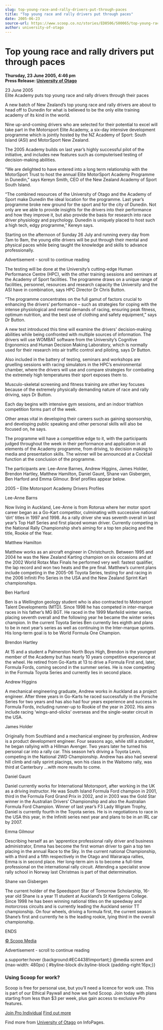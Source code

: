 ```yaml
---
slug: top-young-race-and-rally-drivers-put-through-paces
title: "Top young race and rally drivers put through paces"
date: 2005-06-23
source-url: https://www.scoop.co.nz/stories/ED0506/S00065/top-young-race-and-rally-drivers-put-through-paces.htm
author: university-of-otago
---
```

Top young race and rally drivers put through paces
==================================================

**Thursday, 23 June 2005, 4:46 pm**  
**Press Release: [University of Otago](https://info.scoop.co.nz/University_of_Otago)**

23 June 2005  
Elite Academy puts top young race and rally drivers through their paces

A new batch of New Zealand’s top young race and rally drivers are about to head off to Dunedin for what is believed to be the only elite training academy of its kind in the world.

Nine up-and-coming drivers who are selected for their potential to excel will take part in the Motorsport Elite Academy, a six-day intensive development programme which is jointly hosted by the NZ Academy of Sport: South Island (ASI) and MotorSport New Zealand.

The 2005 Academy builds on last year’s highly successful pilot of the initiative, and includes new features such as computerised testing of decision-making abilities.

“We are delighted to have entered into a long term relationship with the MotorSport Trust to host the annual Elite MotorSport Academy Programme in Dunedin,” says Kereyn Smith, CEO of the New Zealand Academy of Sport South Island.

“The combined resources of the University of Otago and the Academy of Sport make Dunedin the ideal location for the programme. Last year’s programme broke new ground for the sport and for the city of Dunedin. Not only are we able to provide insights for the drivers into their performance and how they improve it, but also provide the basis for research into race driver physiology and psychology. Dunedin is uniquely placed to host such a high tech, edgy programme,” Kereyn says.

Starting on the afternoon of Sunday 26 July and running every day from 7am to 9am, the young elite drivers will be put through their mental and physical paces while being taught the knowledge and skills to advance professionally.

Advertisement - scroll to continue reading





The testing will be done at the University’s cutting-edge Human Performance Centre (HPC), with the other training sessions and seminars at the Academy of Sport facilities. The programme draws on a unique range of facilities, personnel, resources and research capacity the University and the ASI have in combination, says HPC Director Dr Chris Button.

“The programme concentrates on the full gamut of factors crucial to enhancing the drivers’ performance – such as strategies for coping with the intense physiological and mental demands of racing, ensuring peak fitness, optimum nutrition, and the best use of clothing and safety equipment,” says Dr Button.

A new test introduced this time will examine the drivers' decision-making abilities while being confronted with multiple sources of information. The drivers will use WOMBAT software from the University’s Cognitive Ergonomics and Human Decision Making Laboratory, which is normally used for their research into air traffic control and piloting, says Dr Button.

Also included in the battery of testing, seminars and workshops are gruelling sessions with racing simulators in the HPC’s environmental chamber, where the drivers will use and compare strategies for combating the extremely high temperatures their sport exposes them to.

Musculo-skeletal screening and fitness training are other key focuses because of the extremely physically demanding nature of race and rally driving, says Dr Button.

Each day begins with intensive gym sessions, and an indoor triathlon competition forms part of the week.

Other areas vital in developing their careers such as gaining sponsorship, and developing public speaking and other personal skills will also be focused on, he says.

The programme will have a competitive edge to it, with the participants judged throughout the week in their performance and application in all elements of the Academy programme, from driving, to decision making to media and presentation skills. The winner will be announced at a Cocktail function at the conclusion of the programme.

The participants are: Lee-Anne Barnes, Andrew Higgins, James Holder, Brendon Hartley, Matthew Hamilton, Daniel Gaunt, Shane van Gisbergen, Ben Harford and Emma Gilmour. Brief profiles appear below.

  
2005 – Elite Motorsport Academy Drivers Profiles

Lee-Anne Barns

Now living in Auckland, Lee-Anne is from Rotorua where her motor sport career began as a Go-Kart competitor, culminating with successive national ‘dirt’ titles in 1997 and 1998. As a rally driver she was seventh overall in last year’s Top Half Series and first placed woman driver. Currently competing in the National Rally Championship she’s aiming for a top ten placing and the title, Rookie of the Year.

Matthew Hamilton

Matthew works as an aircraft engineer in Christchurch. Between 1995 and 2004 he was the New Zealand Karting champion on six occasions and at the 2002 World Rotax Max Finals he performed very well: fastest qualifier, the lap record and won two heats and the pre final. Matthew’s current plans include competing in the 2005-06 Toyota Series, testing for and racing in the 2006 Infiniti Pro Series in the USA and the New Zealand Sprint Kart championships.

Ben Harford

Ben is a Wellington geology student who is also contracted to Motorsport Talent Developments (MTD). Since 1998 he has competed in inter-marque races in his father’s MG BGT. He raced in the 1999 Manfeild winter series, placing seventh overall and the following year he became the winter series champion. In the current Toyota Series Ben currently lies eighth and plans to be in next year’s series as well as continuing in the Inter-marque sprints. His long-term goal is to be World Formula One Champion.

Brendon Hartley

At 15 and a student a Palmerston North Boys High, Brendon is the youngest member of the Academy but has nearly 10 years competitive experience at the wheel. He retired from Go-Karts at 13 to drive a Formula First and, later, Formula Fords, coming second in the summer series. He is now competing in the Formula Toyota Series and currently lies in second place.

Andrew Higgins

A mechanical engineering graduate, Andrew works in Auckland as a project engineer. After three years in Go-Karts he raced successfully in the Porsche Series for two years and has also had four years experience and success in Formula Fords, including runner-up to Rookie of the year in 2002. His aims include racing ‘wings-and-slicks’ overseas and the single-seater circuit in the USA.

James Holder

Originally from Southland and a mechanical engineer by profession, Andrew is a product development engineer. Four seasons ago, while still a student, he began rallying with a Hillman Avenger. Two years later he turned his personal car into a rally car. This season he’s driving a Toyota Levin, competing in the National 2WD Championship. Andrew has also had several hill climb and rally sprint placings, won his class in the Waitomo rally, was third at Canterbury ...with more results to come.

Daniel Gaunt

Daniel currently works for International Motorsport, after working in the UK as a driving instructor. He was South Island Formula Ford champion in 2001, third in the Formula Ford Grand Prix in 2002, and in 2003 was the Gold Star winner in the Australian Drivers’ Championship and also the Australian Formula Ford Champion. Winner of last year’s F3 Lady Wigram Trophy, Daniel is currently fourth in the Toyota series. He is in negotiations to race in the USA this year, in the Infiniti series next year and plans to be in an IRL car by 2007.

Emma Gilmour

Describing herself as an ‘apprentice professional rally driver and business administrator, Emma has become the first woman driver to gain a top ten placing in the annual Race to the Sky. In the current national Championship, with a third and a fifth respectively in the Otago and Wairarapa rallies, Emma is in second place. Her long-term aim is to become a full-time professional on the international rally circuit. Attending a specialist snow rally school in Norway last Christmas is part of that determination.

Shane van Gisbergen

The current holder of the Speedsport Star of Tomorrow Scholarship, 16-year old Shane is a year 11 student at Auckland’s St Kentigerns College. Since 1998 he has been winning national titles on the speedway and motorcross circuits and is currently leading the Auckland senior TT championship. On four wheels, driving a formula first, the current season is Shane’s first and currently he is the leading rookie, lying third in the overall championship.

ENDS  

[© Scoop Media](http://www.scoop.co.nz/about/terms.html)  

Advertisement - scroll to continue reading



a.supporter:hover {background:#EC4438!important;} @media screen and (max-width: 480px) { #byline-block div.byline-block {padding-right:16px;}}

### Using Scoop for work?

Scoop is free for personal use, but you’ll need a licence for work use. This is part of our Ethical Paywall and how we fund Scoop. Join today with plans starting from less than $3 per week, plus gain access to exclusive _Pro_ features.  
  
[Join Pro Individual](https://pro.scoop.co.nz/Individual/?from=ProIn24) [Find out more](https://pro.scoop.co.nz/using-scoop-for-work/?from=ProIn24)

Find more from [University of Otago](https://info.scoop.co.nz/University_of_Otago) on InfoPages.